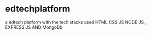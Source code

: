 # edtechplatform
a edtech platform with the tech stacks used HTML CSS JS NODE JS , EXPRESS JS AND MongoDb
